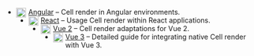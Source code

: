<!--@include: ./cross-framework-banner.md-->
<style scoped>
    a img {
        width: 20px;
        float: left;
        margin-right: 5px;
    }
</style>
- [![Angular](/angular.svg) Angular](../angular/renderer) – Cell render in Angular environments.
- [![React](/react.svg) React](../react/renderer) – Usage Cell render within React applications.
- [![Vue 2](/vuejs.svg) Vue 2](../vue2/renderer) – Cell render adaptations for Vue 2.
- [![Vue 3](/vuejs.svg) Vue 3](../vue3/renderer) – Detailed guide for integrating native Cell render with Vue 3.
